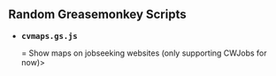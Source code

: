 ## Random Greasemonkey Scripts
* <b><pre>cvmaps.gs.js</pre></b> = Show maps on jobseeking websites (only supporting CWJobs for now)>